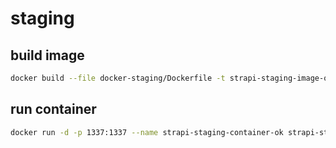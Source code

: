 # staging

## build image

```bash
docker build --file docker-staging/Dockerfile -t strapi-staging-image-ok .
```

## run container

```bash
docker run -d -p 1337:1337 --name strapi-staging-container-ok strapi-staging-image-ok
```